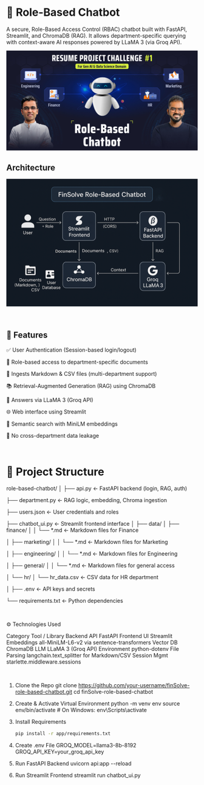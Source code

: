 # 🤖  Role-Based Chatbot
A secure, Role-Based Access Control (RBAC) chatbot built with FastAPI, Streamlit, and ChromaDB (RAG). It allows department-specific querying with context-aware AI responses powered by LLaMA 3 (via Groq API).


![product screenshot](app.jpg)

## Architecture
![architecture diagram of the Finsolve Role Based chatbot System](architect.png)

<br>

## 🔧 Features
✅ User Authentication (Session-based login/logout)

🔐 Role-based access to department-specific documents

📄 Ingests Markdown & CSV files (multi-department support)

📚 Retrieval-Augmented Generation (RAG) using ChromaDB

💬 Answers via LLaMA 3 (Groq API)

🌐 Web interface using Streamlit

🧠 Semantic search with MiniLM embeddings

🪪 No cross-department data leakage

<br>

# 📁 Project Structure
role-based-chatbot/
│
├── api.py                 ← FastAPI backend (login, RAG, auth)

├── department.py          ← RAG logic, embedding, Chroma ingestion

├── users.json             ← User credentials and roles

├── chatbot_ui.py          ← Streamlit frontend interface
│
├── data/
│   ├── finance/
│   │   └── *.md           ← Markdown files for Finance

│   ├── marketing/
│   │   └── *.md           ← Markdown files for Marketing

│   ├── engineering/
│   │   └── *.md           ← Markdown files for Engineering

│   ├── general/
│   │   └── *.md           ← Markdown files for general access

│   └── hr/
│       └── hr_data.csv    ← CSV data for HR department

│
├── .env                   ← API keys and secrets

└── requirements.txt       ← Python dependencies

<br>

⚙️ Technologies Used

Category	Tool / Library
Backend API	FastAPI
Frontend UI	Streamlit
Embeddings	all-MiniLM-L6-v2 via sentence-transformers
Vector DB	ChromaDB
LLM	LLaMA 3 (Groq API)
Environment	python-dotenv
File Parsing	langchain.text_splitter for Markdown/CSV
Session Mgmt	starlette.middleware.sessions

<br>

1. Clone the Repo
git clone https://github.com/your-username/finSolve-role-based-chatbot.git
cd finSolve-role-based-chatbot

2. Create & Activate Virtual Environment
python -m venv env
source env/bin/activate     # On Windows: env\Scripts\activate

3. Install Requirements
    ```bash
    pip install -r app/requirements.txt
    ```
4. Create .env File
GROQ_MODEL=llama3-8b-8192
GROQ_API_KEY=your_groq_api_key

5. Run FastAPI Backend
uvicorn api:app --reload

6. Run Streamlit Frontend
streamlit run chatbot_ui.py
<br>
